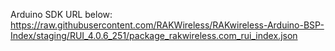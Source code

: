 Arduino SDK URL below: 
https://raw.githubusercontent.com/RAKWireless/RAKwireless-Arduino-BSP-Index/staging/RUI_4.0.6_251/package_rakwireless.com_rui_index.json
